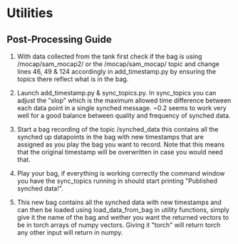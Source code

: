 # Utilities

## Post-Processing Guide

1. With data collected from the tank first check if the bag is using /mocap/sam_mocap2/ or the /mocap/sam_mocap/ topic and change
lines 46, 49 & 124 accordingly in add_timestamp.py by ensuring the topics there reflect what is in the bag.

2. Launch add_timestamp.py & sync_topics.py. In sync_topics you can adjust the "slop" which is the maximum allowed time difference between each data
point in a single synched message. ~0.2 seems to work very well for a good balance between quality and frequency of synched data.

3. Start a bag recording of the topic /synched_data this contains all the synched up datapoints in the bag with new timestamps
that are assigned as you play the bag you want to record. Note that this means that the original timestamp will be overwritten in case you would need that.

4. Play your bag, if everything is working correctly the command window you have the sync_topics running in should start printing "Published synched data!".

5. This new bag contains all the synched data with new timestamps and can then be loaded using load_data_from_bag in utility functions, simply give it the name 
of the bag and wether you want the returned vectors to be in torch arrays of numpy vectors. Giving it "torch" will return torch any other input will return in numpy.